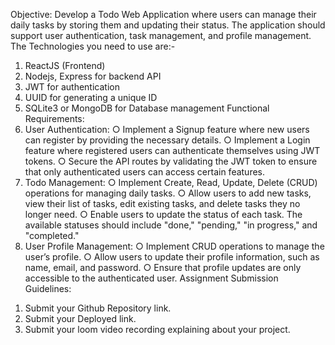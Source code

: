 Objective:
Develop a Todo Web Application where users can manage their daily tasks by storing
them and updating their status. The application should support user authentication, task
management, and profile management.
The Technologies you need to use are:-
1. ReactJS (Frontend)
2. Nodejs, Express for backend API
3. JWT for authentication
4. UUID for generating a unique ID
5. SQLite3 or MongoDB for Database management
Functional Requirements:
1. User Authentication:
○ Implement a Signup feature where new users can register by providing the
necessary details.
○ Implement a Login feature where registered users can authenticate
themselves using JWT tokens.
○ Secure the API routes by validating the JWT token to ensure that only
authenticated users can access certain features.
2. Todo Management:
○ Implement Create, Read, Update, Delete (CRUD) operations for managing
daily tasks.
○ Allow users to add new tasks, view their list of tasks, edit existing tasks,
and delete tasks they no longer need.
○ Enable users to update the status of each task. The available statuses
should include "done," "pending," "in progress," and "completed."
3. User Profile Management:
○ Implement CRUD operations to manage the user’s profile.
○ Allow users to update their profile information, such as name, email, and
password.
○ Ensure that profile updates are only accessible to the authenticated user.
Assignment Submission Guidelines:
1) Submit your Github Repository link.
2) Submit your Deployed link.
3) Submit your loom video recording explaining about your
project.
